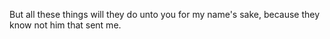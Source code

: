 But all these things will they do unto you for my name's sake, because they know not him that sent me.
